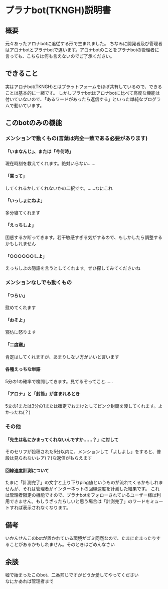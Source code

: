 # プラナbot(TKNGH)説明書

## 概要
元々あったアロナbotに追従する形で生まれました。
ちなみに開発者及び管理者はアロナbotとプラナbotで違います。アロナbotのことをプラナbotの管理者に言っても、こちらは何も言えないのでご了承ください。

## できること
実はアロナbot(TKNGH)とはプラットフォームをほぼ共有しているので、できることは基本的に一緒です。
しかしプラナbotはアロナbotに比べて高度な機能は付いていないので、「あるワードがあったら返信する」といった単純なプログラムで動いています。

## このbotのみの機能
### メンションで動くもの(言葉は完全一致である必要があります)
#### 「いまなんじ」、または「今何時」
現在時刻を教えてくれます。絶対いらない……

#### 「罵って」
してくれるかしてくれないかの二択です。……なにこれ

#### 「いっしょにねよ」
多分寝てくれます

#### 「えっちしよ」
困惑するか断ってきます。若干敏感すぎる気がするので、もしかしたら調整するかもしれません

#### 「○○○○○○しよ」
えっちしよの隠語を言うとしてくれます。ぜひ探してみてくださいね


### メンションなしでも動くもの
#### 「つらい」
慰めてくれます

#### 「おそよ」
寝坊に怒ります

#### 「二度寝」
肯定はしてくれますが、あまりしない方がいいと言います

#### 各種えっちな単語
5分の1の確率で検閲してきます。見てるぞってこと……

#### 「アロナ」と「封筒」が含まれるとき
5文の1または3分の1または確定でおまけとしてピンク封筒を渡してくれます。よかったね(？)

### その他
#### 「先生は私にかまってくれないんですか……？」に対して
そのセリフが投稿された5分以内に、メンションして「よしよし」をすると、普段は見られないレア(？)な返信がもらえます

#### 回線速度計測について
たまに「計測完了」の文字と上り下りping値というものが流れてくるかもしれませんが、それは管理者がインターネットの回線速度を計測した結果です。
これは管理者限定の機能ですので、プラナbotをフォローされているユーザー様は利用できません。もしうざったらしいと思う場合は「計測完了」のワードをミュートすれば表示されなくなります。

## 備考
いかんせんこのbotが置かれている環境がゴミ同然なので、たまに止まったりすることがあるかもしれません。そのときはごめんなさい

## 余談
嘘で始まったこのbot、二番煎じですがどうか愛してやってください
<br>
なにかあれば管理者まで
